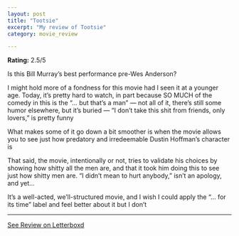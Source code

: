 ```yaml
---
layout: post
title: "Tootsie"
excerpt: "My review of Tootsie"
category: movie_review

---
```


**Rating:** 2.5/5

Is this Bill Murray’s best performance pre-Wes Anderson?

I might hold more of a fondness for this movie had I seen it at a younger age. Today, it’s pretty hard to watch, in part because SO MUCH of the comedy in this is the “… but that’s a man” — not all of it, there’s still some humor elsewhere, but it’s buried — “I don’t take this shit from friends, only lovers,” is pretty funny

What makes some of it go down a bit smoother is when the movie allows you to see just how predatory and irredeemable Dustin Hoffman’s character is

That said, the movie, intentionally or not, tries to validate his choices by showing how shitty all the men are, and that it took him doing this to see just how shitty men are. “I didn’t mean to hurt anybody,” isn’t an apology, and yet…

It’s a well-acted, we’ll-structured movie, and I wish I could apply the “… for its time” label and feel better about it but I don’t

<hr>

[See Review on Letterboxd](https://boxd.it/3SAMb9)
